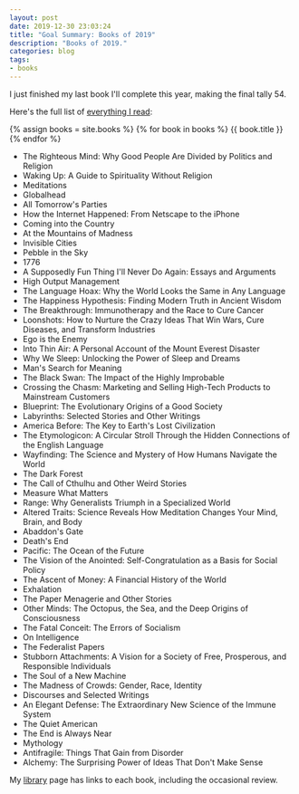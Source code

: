 ```yaml
---
layout: post
date: 2019-12-30 23:03:24
title: "Goal Summary: Books of 2019"
description: "Books of 2019."
categories: blog
tags:
- books
---
```


I just finished my last book I'll complete this year, making the final tally 54.

Here's the full list of [everything I read](/books/ "Books"):

{% assign books = site.books %}
{% for book in books %}
{{ book.title }}
{% endfor %}

* The Righteous Mind: Why Good People Are Divided by Politics and Religion
* Waking Up: A Guide to Spirituality Without Religion
* Meditations
* Globalhead
* All Tomorrow's Parties
* How the Internet Happened: From Netscape to the iPhone
* Coming into the Country
* At the Mountains of Madness
* Invisible Cities
* Pebble in the Sky
* 1776
* A Supposedly Fun Thing I'll Never Do Again: Essays and Arguments
* High Output Management
* The Language Hoax: Why the World Looks the Same in Any Language
* The Happiness Hypothesis: Finding Modern Truth in Ancient Wisdom
* The Breakthrough: Immunotherapy and the Race to Cure Cancer
* Loonshots: How to Nurture the Crazy Ideas That Win Wars, Cure Diseases, and Transform Industries
* Ego is the Enemy
* Into Thin Air: A Personal Account of the Mount Everest Disaster
* Why We Sleep: Unlocking the Power of Sleep and Dreams
* Man's Search for Meaning
* The Black Swan: The Impact of the Highly Improbable
* Crossing the Chasm: Marketing and Selling High-Tech Products to Mainstream Customers
* Blueprint: The Evolutionary Origins of a Good Society
* Labyrinths: Selected Stories and Other Writings
* America Before: The Key to Earth's Lost Civilization
* The Etymologicon: A Circular Stroll Through the Hidden Connections of the English Language
* Wayfinding: The Science and Mystery of How Humans Navigate the World
* The Dark Forest
* The Call of Cthulhu and Other Weird Stories
* Measure What Matters
* Range: Why Generalists Triumph in a Specialized World
* Altered Traits: Science Reveals How Meditation Changes Your Mind, Brain, and Body
* Abaddon's Gate
* Death's End
* Pacific: The Ocean of the Future
* The Vision of the Anointed: Self-Congratulation as a Basis for Social Policy
* The Ascent of Money: A Financial History of the World
* Exhalation
* The Paper Menagerie and Other Stories
* Other Minds: The Octopus, the Sea, and the Deep Origins of Consciousness
* The Fatal Conceit: The Errors of Socialism
* On Intelligence
* The Federalist Papers
* Stubborn Attachments: A Vision for a Society of Free, Prosperous, and Responsible Individuals
* The Soul of a New Machine
* The Madness of Crowds: Gender, Race, Identity
* Discourses and Selected Writings
* An Elegant Defense: The Extraordinary New Science of the Immune System
* The Quiet American
* The End is Always Near
* Mythology
* Antifragile: Things That Gain from Disorder
* Alchemy: The Surprising Power of Ideas That Don't Make Sense

My [library](/books/ "Books") page has links to each book, including the occasional review.
